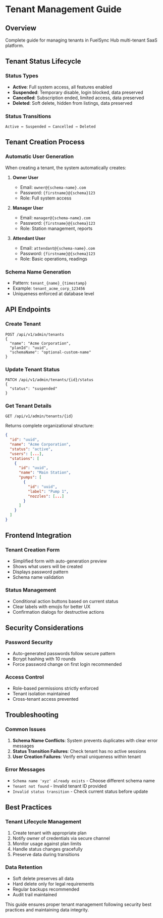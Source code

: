 # Tenant Management Guide

## Overview
Complete guide for managing tenants in FuelSync Hub multi-tenant SaaS platform.

## Tenant Status Lifecycle

### Status Types
- **Active**: Full system access, all features enabled
- **Suspended**: Temporary disable, login blocked, data preserved
- **Cancelled**: Subscription ended, limited access, data preserved
- **Deleted**: Soft delete, hidden from listings, data preserved

### Status Transitions
```
Active ↔ Suspended ↔ Cancelled → Deleted
```

## Tenant Creation Process

### Automatic User Generation
When creating a tenant, the system automatically creates:

1. **Owner User**
   - Email: `owner@{schema-name}.com`
   - Password: `{firstname}@{schema}123`
   - Role: Full system access

2. **Manager User**
   - Email: `manager@{schema-name}.com`
   - Password: `{firstname}@{schema}123`
   - Role: Station management, reports

3. **Attendant User**
   - Email: `attendant@{schema-name}.com`
   - Password: `{firstname}@{schema}123`
   - Role: Basic operations, readings

### Schema Name Generation
- Pattern: `tenant_{name}_{timestamp}`
- Example: `tenant_acme_corp_123456`
- Uniqueness enforced at database level

## API Endpoints

### Create Tenant
```http
POST /api/v1/admin/tenants
{
  "name": "Acme Corporation",
  "planId": "uuid",
  "schemaName": "optional-custom-name"
}
```

### Update Tenant Status
```http
PATCH /api/v1/admin/tenants/{id}/status
{
  "status": "suspended"
}
```

### Get Tenant Details
```http
GET /api/v1/admin/tenants/{id}
```

Returns complete organizational structure:
```json
{
  "id": "uuid",
  "name": "Acme Corporation",
  "status": "active",
  "users": [...],
  "stations": [
    {
      "id": "uuid",
      "name": "Main Station",
      "pumps": [
        {
          "id": "uuid",
          "label": "Pump 1",
          "nozzles": [...]
        }
      ]
    }
  ]
}
```

## Frontend Integration

### Tenant Creation Form
- Simplified form with auto-generation preview
- Shows what users will be created
- Displays password pattern
- Schema name validation

### Status Management
- Conditional action buttons based on current status
- Clear labels with emojis for better UX
- Confirmation dialogs for destructive actions

## Security Considerations

### Password Security
- Auto-generated passwords follow secure pattern
- Bcrypt hashing with 10 rounds
- Force password change on first login recommended

### Access Control
- Role-based permissions strictly enforced
- Tenant isolation maintained
- Cross-tenant access prevented

## Troubleshooting

### Common Issues
1. **Schema Name Conflicts**: System prevents duplicates with clear error messages
2. **Status Transition Failures**: Check tenant has no active sessions
3. **User Creation Failures**: Verify email uniqueness within tenant

### Error Messages
- `Schema name 'xyz' already exists` - Choose different schema name
- `Tenant not found` - Invalid tenant ID provided
- `Invalid status transition` - Check current status before update

## Best Practices

### Tenant Lifecycle Management
1. Create tenant with appropriate plan
2. Notify owner of credentials via secure channel
3. Monitor usage against plan limits
4. Handle status changes gracefully
5. Preserve data during transitions

### Data Retention
- Soft delete preserves all data
- Hard delete only for legal requirements
- Regular backups recommended
- Audit trail maintained

This guide ensures proper tenant management following security best practices and maintaining data integrity.